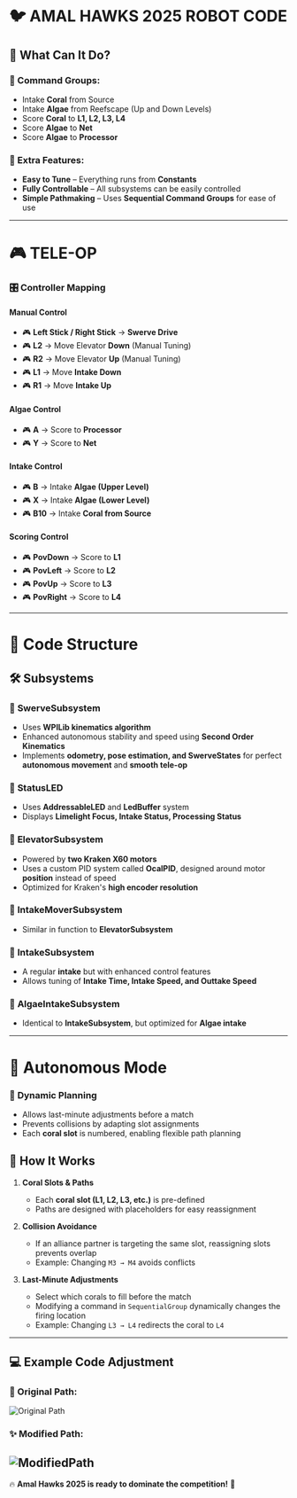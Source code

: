 
# 🐦️ AMAL HAWKS 2025 ROBOT CODE


## 🚀 What Can It Do?

### 📌 Command Groups:

- Intake **Coral** from Source
- Intake **Algae** from Reefscape (Up and Down Levels)
- Score **Coral** to **L1, L2, L3, L4**
- Score **Algae** to **Net**
- Score **Algae** to **Processor**

### 🔧 Extra Features:

- **Easy to Tune** – Everything runs from **Constants**
- **Fully Controllable** – All subsystems can be easily controlled
- **Simple Pathmaking** – Uses **Sequential Command Groups** for ease of use

---

# 🎮 TELE-OP

### 🎛 Controller Mapping

#### **Manual Control**
- 🎮 **Left Stick / Right Stick** → **Swerve Drive**
- 🎮 **L2** → Move Elevator **Down** (Manual Tuning)
- 🎮 **R2** → Move Elevator **Up** (Manual Tuning)
- 🎮 **L1** → Move **Intake Down**
- 🎮 **R1** → Move **Intake Up**

#### **Algae Control**
- 🎮 **A** → Score to **Processor**
- 🎮 **Y** → Score to **Net**

#### **Intake Control**
- 🎮 **B** → Intake **Algae (Upper Level)**
- 🎮 **X** → Intake **Algae (Lower Level)**
- 🎮 **B10** → Intake **Coral from Source**

#### **Scoring Control**
- 🎮 **PovDown** → Score to **L1**
- 🎮 **PovLeft** → Score to **L2**
- 🎮 **PovUp** → Score to **L3**
- 🎮 **PovRight** → Score to **L4**

---

# 📂 Code Structure

## **🛠 Subsystems**

### 🔹 **SwerveSubsystem**
- Uses **WPILib kinematics algorithm**
- Enhanced autonomous stability and speed using **Second Order Kinematics**
- Implements **odometry, pose estimation, and SwerveStates** for perfect **autonomous movement** and **smooth tele-op**

### 🔹 **StatusLED**
- Uses **AddressableLED** and **LedBuffer** system
- Displays **Limelight Focus, Intake Status, Processing Status**

### 🔹 **ElevatorSubsystem**
- Powered by **two Kraken X60 motors**
- Uses a custom PID system called **OcalPID**, designed around motor **position** instead of speed
- Optimized for Kraken's **high encoder resolution**

### 🔹 **IntakeMoverSubsystem**
- Similar in function to **ElevatorSubsystem**

### 🔹 **IntakeSubsystem**
- A regular **intake** but with enhanced control features
- Allows tuning of **Intake Time, Intake Speed, and Outtake Speed**

### 🔹 **AlgaeIntakeSubsystem**
- Identical to **IntakeSubsystem**, but optimized for **Algae intake**

---

# 🤖 Autonomous Mode

### 🔄 **Dynamic Planning**
- Allows last-minute adjustments before a match
- Prevents collisions by adapting slot assignments
- Each **coral slot** is numbered, enabling flexible path planning

## **📌 How It Works**

1. **Coral Slots & Paths**
   - Each **coral slot (L1, L2, L3, etc.)** is pre-defined
   - Paths are designed with placeholders for easy reassignment

2. **Collision Avoidance**
   - If an alliance partner is targeting the same slot, reassigning slots prevents overlap
   - Example: Changing `M3 → M4` avoids conflicts

3. **Last-Minute Adjustments**
   - Select which corals to fill before the match
   - Modifying a command in `SequentialGroup` dynamically changes the firing location
   - Example: Changing `L3 → L4` redirects the coral to `L4`

---

## **💻 Example Code Adjustment**

### 📝 Original Path:

![Original Path](https://i.ibb.co/NnGpsJMm/image.png)
### ✨ Modified Path:

![ModifiedPath](https://i.ibb.co/fVVF3bSX/image.png)
---

🔥 **Amal Hawks 2025 is ready to dominate the competition!** 🚀
